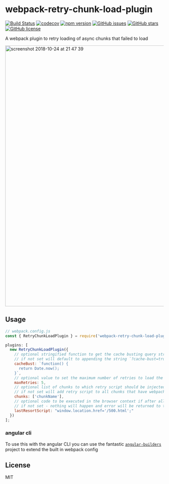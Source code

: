 # webpack-retry-chunk-load-plugin

[![Build Status](https://travis-ci.org/mattlewis92/webpack-retry-chunk-load-plugin.svg?branch=master)](https://travis-ci.org/mattlewis92/webpack-retry-chunk-load-plugin)
[![codecov](https://codecov.io/gh/mattlewis92/webpack-retry-chunk-load-plugin/branch/master/graph/badge.svg)](https://codecov.io/gh/mattlewis92/webpack-retry-chunk-load-plugin)
[![npm version](https://badge.fury.io/js/webpack-retry-chunk-load-plugin.svg)](http://badge.fury.io/js/webpack-retry-chunk-load-plugin)
[![GitHub issues](https://img.shields.io/github/issues/mattlewis92/webpack-retry-chunk-load-plugin.svg)](https://github.com/mattlewis92/webpack-retry-chunk-load-plugin/issues)
[![GitHub stars](https://img.shields.io/github/stars/mattlewis92/webpack-retry-chunk-load-plugin.svg)](https://github.com/mattlewis92/webpack-retry-chunk-load-plugin/stargazers)
[![GitHub license](https://img.shields.io/badge/license-MIT-blue.svg)](https://raw.githubusercontent.com/mattlewis92/webpack-retry-chunk-load-plugin/master/LICENSE)

A webpack plugin to retry loading of async chunks that failed to load

<img width="827" alt="screenshot 2018-10-24 at 21 47 39" src="https://user-images.githubusercontent.com/6425649/47435175-9c4c0100-d7d6-11e8-8519-6f46088e649f.png">

## Usage

```javascript
// webpack.config.js
const { RetryChunkLoadPlugin } = require('webpack-retry-chunk-load-plugin');

plugins: [
  new RetryChunkLoadPlugin({
    // optional stringified function to get the cache busting query string appended to the script src
    // if not set will default to appending the string `?cache-bust=true`
    cacheBust: `function() {
      return Date.now();
    }`,
    // optional value to set the maximum number of retries to load the chunk. Default is 1
    maxRetries: 5,
    // optional list of chunks to which retry script should be injected
    // if not set will add retry script to all chunks that have webpack script loading
    chunks: ['chunkName'],
    // optional code to be executed in the browser context if after all retries chunk is not loaded.
    // if not set - nothing will happen and error will be returned to the chunk loader.
    lastResortScript: "window.location.href='/500.html';"
  })
];
```

### angular cli

To use this with the angular CLI you can use the fantastic [`angular-builders`](https://github.com/meltedspark/angular-builders) project to extend the built in webpack config

## License

MIT

